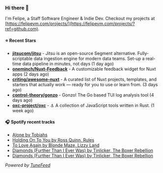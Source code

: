 ### Hi there 👋

I'm Felipe, a Staff Software Engineer & Indie Dev. Checkout my projects at [https://felipevm.com/projects/](https://felipevm.com/projects/?ref=github.com).

#### ⭐ Recent Stars
- **[jitsucom/jitsu](https://github.com/jitsucom/jitsu)** - Jitsu is an open-source Segment alternative. Fully-scriptable data ingestion engine for modern data teams. Set-up a real-time data pipeline in minutes, not days (1 day ago)
- **[oneminch/Nuxt-Feedback](https://github.com/oneminch/Nuxt-Feedback)** - A customizable feedback widget for Nuxt apps (2 days ago)
- **[criting/awesome-nuxt](https://github.com/criting/awesome-nuxt)** - A curated list of Nuxt projects, templates, and starters that actually work — ready for you to use or learn from. (3 days ago)
- **[control-theory/gonzo](https://github.com/control-theory/gonzo)** - Gonzo! The Go based TUI log analysis tool (4 days ago)
- **[oxc-project/oxc](https://github.com/oxc-project/oxc)** - ⚓ A collection of JavaScript tools written in Rust. (1 week ago)

#### 🎧 Spotify recent tracks
- [Alone by Tobiahs](https://open.spotify.com/track/47JnKvBQFj4kFNs3sancVJ)
- [Holding On To You by Ross Quinn, Rules](https://open.spotify.com/track/2oHXwRlyCSsLUroGC0rLtH)
- [To Love Again by Blonde Maze, Lizzy Land](https://open.spotify.com/track/52tlNyruZmDlFIviY0nqrg)
- [Diamonds (Further Than I Ever Was) by Tinlicker, The Boxer Rebellion](https://open.spotify.com/track/25Zv9R5lGEZIQkUtERSFeo)
- [Diamonds (Further Than I Ever Was) by Tinlicker, The Boxer Rebellion](https://open.spotify.com/track/25Zv9R5lGEZIQkUtERSFeo)

_Powered by [TuneFeed](https://tunefeed.app?ref=github.com)_

